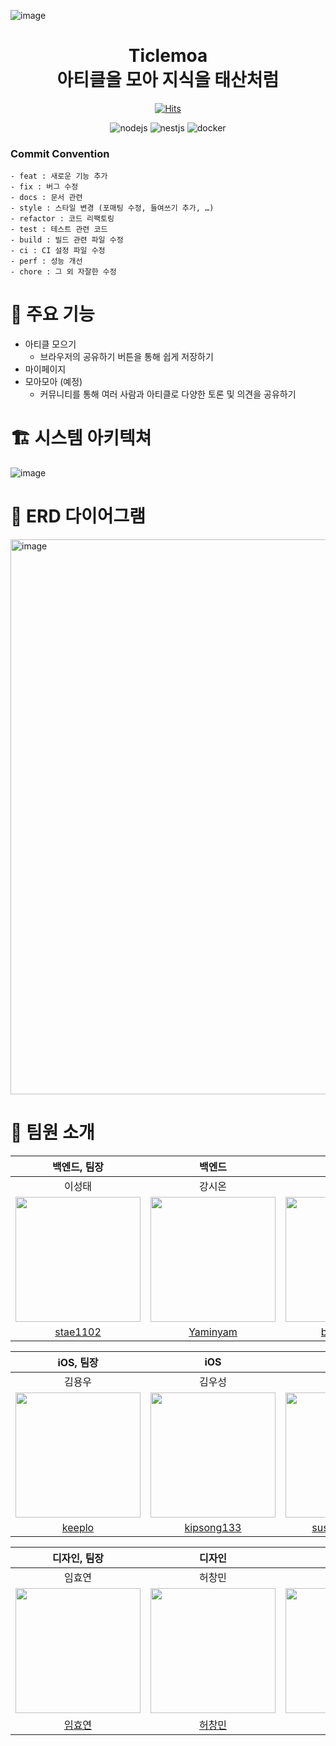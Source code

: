 ![image](https://user-images.githubusercontent.com/31057849/212338456-042c6374-0719-40e5-9aa6-666ccde5b3ab.png)

<div align="center">

<h1>Ticlemoa</br>아티클을 모아 지식을 태산처럼</h1>

[![Hits](https://hits.seeyoufarm.com/api/count/incr/badge.svg?url=https%3A%2F%2Fgithub.com%2Fdepromeet%2Fticlemoa-backend&count_bg=%2379C83D&title_bg=%23555555&icon=&icon_color=%23E7E7E7&title=hits&edge_flat=false)](https://hits.seeyoufarm.com)

![nodejs](https://img.shields.io/badge/node-16.17.0-%23339933?style=flat&logo=Node.js)
![nestjs](https://img.shields.io/badge/nest-9.1.4-%23E0234E?style=flat&logo=NestJS)
![docker](https://img.shields.io/badge/docker-20.10.21-%232496ED?style=flat&logo=Docker)

</div>

### Commit Convention

```
- feat : 새로운 기능 추가
- fix : 버그 수정
- docs : 문서 관련
- style : 스타일 변경 (포매팅 수정, 들여쓰기 추가, …)
- refactor : 코드 리팩토링
- test : 테스트 관련 코드
- build : 빌드 관련 파일 수정
- ci : CI 설정 파일 수정
- perf : 성능 개선
- chore : 그 외 자잘한 수정
```

# 🚀 주요 기능

- 아티클 모으기
  - 브라우저의 공유하기 버튼을 통해 쉽게 저장하기
- 마이페이지
- 모아모아 (예정)
  - 커뮤니티를 통해 여러 사람과 아티클로 다양한 토론 및 의견을 공유하기

# 🏗 시스템 아키텍쳐

![image](https://user-images.githubusercontent.com/83271772/211965221-59743b7c-18b9-4ee9-a8bc-c1615b68ea43.png)

# 🧩 ERD 다이어그램

<img width="888" alt="image" src="https://user-images.githubusercontent.com/31057849/211810874-00c4a8ed-a15d-46be-b5fc-662746c7cea9.png">

# 👥 팀원 소개

|                                                          백엔드, 팀장                                                           |                                                            백엔드                                                             |                                                             백엔드                                                              |
| :-----------------------------------------------------------------------------------------------------------------------------: | :---------------------------------------------------------------------------------------------------------------------------: | :-----------------------------------------------------------------------------------------------------------------------------: |
|                                                             이성태                                                              |                                                            강시온                                                             |                                                             송은우                                                              |
| <img src="https://user-images.githubusercontent.com/31057849/211719454-a4828202-e722-482a-bcb0-10277396c81d.png" width="200" /> | <img src="https://user-images.githubusercontent.com/79798443/206142768-d6a0d84d-26d3-43bd-a27d-7ed163c01271.png" width="200"> | <img src="https://user-images.githubusercontent.com/31057849/211719676-0f991952-82e9-4129-8f3d-2e453f064716.png" width="200" /> |
|                                             [stae1102](https://github.com/stae1102)                                             |                                            [Yaminyam](https://github.com/Yaminyam)                                            |                                           [be-student](https://github.com/be-student)                                           |

|                                                            iOS, 팀장                                                            |                                      iOS                                       |                                      iOS                                       |                                      iOS                                       |
| :-----------------------------------------------------------------------------------------------------------------------------: | :----------------------------------------------------------------------------: | :----------------------------------------------------------------------------: | :----------------------------------------------------------------------------: |
|                                                             김용우                                                              |                                     김우성                                     |                                     신재웅                                     |                                     차요셉                                     |
| <img src="https://user-images.githubusercontent.com/83271772/212342051-40e79615-81a6-45ed-8497-0b4b3d5da276.png" width="200" /> | <img src="https://avatars.githubusercontent.com/u/65879950?v=4" width="200" /> | <img src="https://avatars.githubusercontent.com/u/81242125?v=4" width="200" /> | <img src="https://avatars.githubusercontent.com/u/35060252?v=4" width="200" /> |
|                                               [keeplo](https://github.com/keeplo)                                               |                  [kipsong133](https://github.com/kipsong133)                   |             [sustainable-git](https://github.com/sustainable-git)              |                   [joseph704](https://github.com/joseph704)                    |

|                                                          디자인, 팀장                                                           |                                                            디자인                                                             |                                                             디자인                                                              |
| :-----------------------------------------------------------------------------------------------------------------------------: | :---------------------------------------------------------------------------------------------------------------------------: | :-----------------------------------------------------------------------------------------------------------------------------: |
|                                                             임효연                                                              |                                                            허창민                                                             |                                                             형성현                                                              |
| <img src="https://user-images.githubusercontent.com/83271772/212343731-6332432b-cae8-42b5-8667-d0a8b18d34be.png" width="200" /> | <img src="https://user-images.githubusercontent.com/83271772/212343731-6332432b-cae8-42b5-8667-d0a8b18d34be.png" width="200"> | <img src="https://user-images.githubusercontent.com/83271772/212343731-6332432b-cae8-42b5-8667-d0a8b18d34be.png" width="200" /> |
|                                                           [임효연](https://www.behance.net/gd054)                                                            |                                                          [허창민](https://www.behance.net/min_e)                                                           |                                                           [형성현](https://www.behance.net/seonghyunhyung/projects)                                                            |
